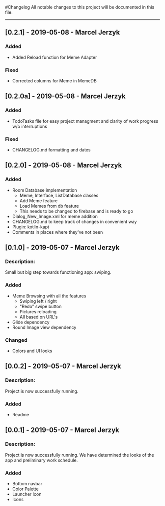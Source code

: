 #Changelog
All notable changes to this project will be documented in this file.

___________________________________

## [0.2.1] - 2019-05-08 - Marcel Jerzyk
### Added
- Added Reload function for Meme Adapter
### Fixed
- Corrected columns for Meme in MemeDB

## [0.2.0a] - 2019-05-08 - Marcel Jerzyk
### Added
- TodoTasks file for easy project managment and clarity of work progress w/o interruptions

### Fixed
- CHANGELOG.md formatting and dates 

## [0.2.0] - 2019-05-08 - Marcel Jerzyk
### Added
- Room Database implementation
	- Meme, Interface, ListDatabase classes
	- Add Meme feature
	- Load Memes from db feature
	- This needs to be changed to firebase and is ready to go
- Dialog_New_Image.xml for meme addition
- CHANGELOG.md to keep track of changes in convenient way
- Plugin: kotlin-kapt
- Comments in places where they've not been

## [0.1.0] - 2019-05-07 - Marcel Jerzyk
### Description:
Small but big step towards functioning app: swiping.

### Added
- Meme Browsing with all the features
	- Swiping left / right
	- "Redo" swipe button
	- Pictures reloading 
	- All based on URL's
- Glide dependency
- Round Image view dependency
	
### Changed
- Colors and UI looks

## [0.0.2] - 2019-05-07 - Marcel Jerzyk
### Description:
Project is now successfully running.

### Added
- Readme

## [0.0.1] - 2019-05-07 - Marcel Jerzyk
### Description:
Project is now successfully running. We have determined the looks of the app and preliminary work schedule.

### Added
- Bottom navbar
- Color Palette
- Launcher Icon
- Icons
